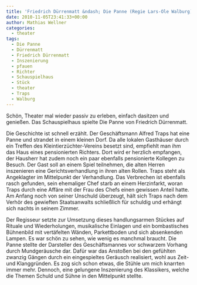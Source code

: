 ```yaml
---
title: 'Friedrich Dürrenmatt &ndash; Die Panne (Regie Lars-Ole Walburg)'
date: 2010-11-05T23:41:33+00:00
author: Mathias Wellner
categories:
  - theater
tags:
  - Die Panne
  - Dürrenmatt
  - Friedrich Dürrenmatt
  - Inszenierung
  - pfauen
  - Richter
  - Schauspielhaus
  - Stück
  - theater
  - Traps
  - Walburg
---
```

Schön, Theater mal wieder passiv zu erleben, einfach dasitzen und genießen. Das Schauspielhaus spielte Die Panne von Friedrich Dürrenmatt. 

Die Geschichte ist schnell erzählt. Der Geschäftsmann Alfred Traps hat eine Panne und strandet in einem kleinen Dorf. Da alle lokalen Gasthäuser durch ein Treffen des Kleintierzüchter-Vereins besetzt sind, empfiehlt man ihm das Haus eines pensionierten Richters. Dort wird er herzlich empfangen, der Hausherr hat zudem noch ein paar ebenfalls pensionierte Kollegen zu Besuch. Der Gast soll an einem Spiel teilnehmen, die alten Herren inszenieren eine Gerichtsverhandlung in ihren alten Rollen. Traps steht als Angeklagter im Mittelpunkt der Verhandlung. Das Verbrechen ist ebenfalls rasch gefunden, sein ehemaliger Chef starb an einem Herzinfarkt, woran Traps durch eine Affäre mit der Frau des Chefs einen gewissen Anteil hatte. Am Anfang noch von seiner Unschuld überzeugt, hält sich Traps nach dem Verhör des gewieften Staatsanwalts schließlich für schuldig und erhängt sich nachts in seinem Zimmer. 

Der Regisseur setzte zur Umsetzung dieses handlungsarmen Stückes auf Rituale und Wiederholungen, musikalische Einlagen und ein bombastisches Bühnenbild mit vertäfelten Wänden, Parkettboden und sich absenkenden Lampen. Es war schön zu sehen, wie wenig es manchmal braucht. Die Panne stellte der Darsteller des Geschäftsmannes vor schwarzem Vorhang durch Mundgeräusche dar. Dafür war das Anstoßen bei den gefühlten zwanzig Gängen durch ein eingespieltes Geräusch realisiert, wohl aus Zeit- und Klanggründen. Es zog sich schon etwas, die Stühle um mich knarrten immer mehr. Dennoch, eine gelungene Inszenierung des Klassikers, welche die Themen Schuld und Sühne in den Mittelpunkt stellte.
